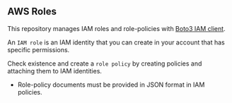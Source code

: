 ## AWS Roles

This repository manages IAM roles and role-policies with [Boto3 IAM client](https://boto3.amazonaws.com/v1/documentation/api/latest/reference/services/iam.html).


An `IAM role` is an IAM identity that you can create in your account that has specific permissions.

Check existence and create a `role policy` by 
creating policies and attaching them to IAM identities.

- Role-policy documents must be provided in JSON format in IAM policies.


